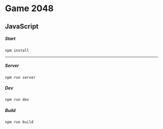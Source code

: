 # Game 2048

## JavaScript

##### Start
`npm install`

---

##### Server
`npm run server`

##### Dev
`npm run dev`

##### Build
`npm run build`
